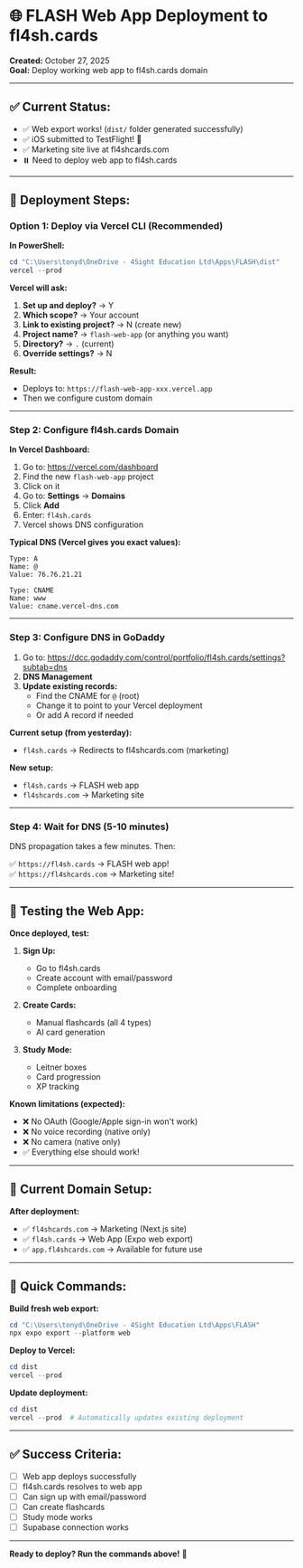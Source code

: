 # 🌐 FLASH Web App Deployment to fl4sh.cards

**Created:** October 27, 2025  
**Goal:** Deploy working web app to fl4sh.cards domain

---

## ✅ **Current Status:**

- ✅ Web export works! (`dist/` folder generated successfully)
- ✅ iOS submitted to TestFlight! 🎉
- ✅ Marketing site live at fl4shcards.com
- ⏸️ Need to deploy web app to fl4sh.cards

---

## 🚀 **Deployment Steps:**

### **Option 1: Deploy via Vercel CLI (Recommended)**

**In PowerShell:**

```powershell
cd "C:\Users\tonyd\OneDrive - 4Sight Education Ltd\Apps\FLASH\dist"
vercel --prod
```

**Vercel will ask:**
1. **Set up and deploy?** → Y
2. **Which scope?** → Your account
3. **Link to existing project?** → N (create new)
4. **Project name?** → `flash-web-app` (or anything you want)
5. **Directory?** → `.` (current)
6. **Override settings?** → N

**Result:**
- Deploys to: `https://flash-web-app-xxx.vercel.app`
- Then we configure custom domain

---

### **Step 2: Configure fl4sh.cards Domain**

**In Vercel Dashboard:**
1. Go to: https://vercel.com/dashboard
2. Find the new `flash-web-app` project
3. Click on it
4. Go to: **Settings** → **Domains**
5. Click **Add**
6. Enter: `fl4sh.cards`
7. Vercel shows DNS configuration

**Typical DNS (Vercel gives you exact values):**
```
Type: A
Name: @
Value: 76.76.21.21

Type: CNAME  
Name: www
Value: cname.vercel-dns.com
```

---

### **Step 3: Configure DNS in GoDaddy**

1. Go to: https://dcc.godaddy.com/control/portfolio/fl4sh.cards/settings?subtab=dns
2. **DNS Management**
3. **Update existing records:**
   - Find the CNAME for `@` (root)
   - Change it to point to your Vercel deployment
   - Or add A record if needed

**Current setup (from yesterday):**
- `fl4sh.cards` → Redirects to fl4shcards.com (marketing)

**New setup:**
- `fl4sh.cards` → FLASH web app
- `fl4shcards.com` → Marketing site

---

### **Step 4: Wait for DNS (5-10 minutes)**

DNS propagation takes a few minutes. Then:

✅ `https://fl4sh.cards` → FLASH web app!  
✅ `https://fl4shcards.com` → Marketing site!

---

## 🧪 **Testing the Web App:**

**Once deployed, test:**

1. **Sign Up:**
   - Go to fl4sh.cards
   - Create account with email/password
   - Complete onboarding

2. **Create Cards:**
   - Manual flashcards (all 4 types)
   - AI card generation

3. **Study Mode:**
   - Leitner boxes
   - Card progression
   - XP tracking

**Known limitations (expected):**
- ❌ No OAuth (Google/Apple sign-in won't work)
- ❌ No voice recording (native only)
- ❌ No camera (native only)
- ✅ Everything else should work!

---

## 📱 **Current Domain Setup:**

**After deployment:**
- ✅ `fl4shcards.com` → Marketing (Next.js site)
- ✅ `fl4sh.cards` → Web App (Expo web export)
- ✅ `app.fl4shcards.com` → Available for future use

---

## 🎯 **Quick Commands:**

**Build fresh web export:**
```powershell
cd "C:\Users\tonyd\OneDrive - 4Sight Education Ltd\Apps\FLASH"
npx expo export --platform web
```

**Deploy to Vercel:**
```powershell
cd dist
vercel --prod
```

**Update deployment:**
```powershell
cd dist
vercel --prod  # Automatically updates existing deployment
```

---

## ✅ **Success Criteria:**

- [ ] Web app deploys successfully
- [ ] fl4sh.cards resolves to web app
- [ ] Can sign up with email/password
- [ ] Can create flashcards
- [ ] Study mode works
- [ ] Supabase connection works

---

**Ready to deploy? Run the commands above!** 🚀

